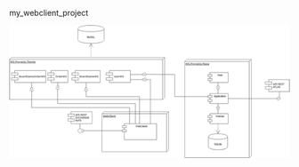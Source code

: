 my_webclient_project

![](https://github.com/davillafer/my_webclient_project/blob/main/Imagen1.png)
